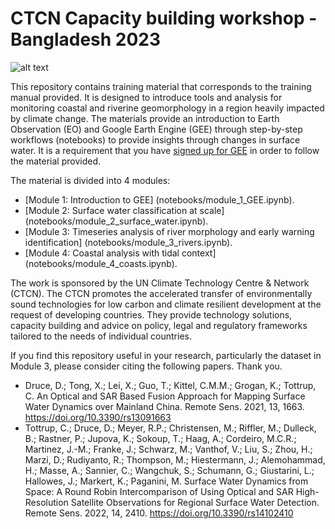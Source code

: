 # CTCN Capacity building workshop - Bangladesh 2023


![alt text](data/CTCN-readme-figure.png)


This repository contains training material that corresponds to the training manual provided. It is designed to introduce tools and analysis for monitoring coastal and riverine geomorphology in a region heavily impacted by climate change. The materials provide an introduction to Earth Observation (EO) and Google Earth Engine (GEE) through step-by-step workflows (notebooks) to provide insights through changes in surface water. It is a requirement that you have [signed up for GEE](https://signup.earthengine.google.com/) in order to follow the material provided.


The material is divided into 4 modules:
- [Module 1: Introduction to GEE] (notebooks/module_1_GEE.ipynb).
- [Module 2: Surface water classification at scale] (notebooks/module_2_surface_water.ipynb). 
- [Module 3: Timeseries analysis of river morphology and early warning identification] (notebooks/module_3_rivers.ipynb).
- [Module 4: Coastal analysis with tidal context] (notebooks/module_4_coasts.ipynb). 


The work is sponsored by the UN Climate Technology Centre & Network (CTCN). The CTCN promotes the accelerated transfer of environmentally sound technologies for low carbon and climate resilient development at the request of developing countries. They provide technology solutions, capacity building and advice on policy, legal and regulatory frameworks tailored to the needs of individual countries.


If you find this repository useful in your research, particularly the dataset in Module 3, please consider citing the following papers. Thank you.
- Druce, D.; Tong, X.; Lei, X.; Guo, T.; Kittel, C.M.M.; Grogan, K.; Tottrup, C. An Optical and SAR Based Fusion Approach for Mapping Surface Water Dynamics over Mainland China. Remote Sens. 2021, 13, 1663. https://doi.org/10.3390/rs13091663
- Tottrup, C.; Druce, D.; Meyer, R.P.; Christensen, M.; Riffler, M.; Dulleck, B.; Rastner, P.; Jupova, K.; Sokoup, T.; Haag, A.; Cordeiro, M.C.R.; Martinez, J.-M.; Franke, J.; Schwarz, M.; Vanthof, V.; Liu, S.; Zhou, H.; Marzi, D.; Rudiyanto, R.; Thompson, M.; Hiestermann, J.; Alemohammad, H.; Masse, A.; Sannier, C.; Wangchuk, S.; Schumann, G.; Giustarini, L.; Hallowes, J.; Markert, K.; Paganini, M. Surface Water Dynamics from Space: A Round Robin Intercomparison of Using Optical and SAR High-Resolution Satellite Observations for Regional Surface Water Detection. Remote Sens. 2022, 14, 2410. https://doi.org/10.3390/rs14102410
